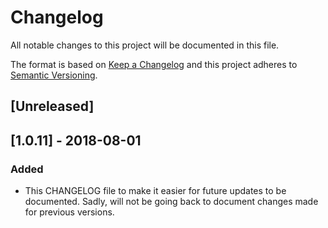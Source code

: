 # Changelog
All notable changes to this project will be documented in this file.

The format is based on [Keep a Changelog](http://keepachangelog.com/en/1.0.0/)
and this project adheres to [Semantic Versioning](http://semver.org/spec/v2.0.0.html).

## [Unreleased]


## [1.0.11] - 2018-08-01

### Added
- This CHANGELOG file to make it easier for future updates to be documented. Sadly, will not be going back to document changes made for previous versions.
